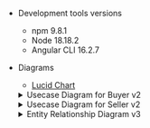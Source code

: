 - Development tools versions
    - npm 9.8.1
    - Node 18.18.2
    - Angular CLI 16.2.7

- Diagrams
    - [Lucid Chart](https://lucid.app/lucidchart/f67a5eec-203f-4507-9084-23cb426f1bd7/edit?viewport_loc=-5038%2C-1120%2C3328%2C1939%2C19zaafkJCjLk&invitationId=inv_eaf16723-3c44-41c7-99b5-4c6c6eba3c9c)
    <details>
    <summary>Usecase Diagram for Buyer v2</summary>

    ![UseCase for Buyer](idea/diagrams/UseCase/v2_UseCase_Buyer.png)
    </details>
    <details>
    <summary>Usecase Diagram for Seller v2</summary>

    ![UseCase for Seller](idea/diagrams/UseCase/v2_UseCase_Seller.png)
    </details>
    <details>
    <summary>Entity Relationship Diagram v3</summary>

    ![ER](idea/diagrams/ER/v3_ER.png)
    </details>